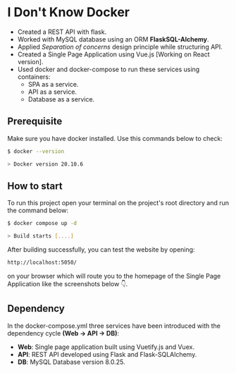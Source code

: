 # **I Don't Know Docker**

- Created a REST API with flask.
- Worked with MySQL database using an ORM **FlaskSQL-Alchemy**.
- Applied _Separation of concerns_ design principle while structuring API.
- Created a Single Page Application using Vue.js [Working on React version].
- Used docker and docker-compose to run these services using containers:
  - SPA as a service.
  - API as a service.
  - Database as a service.

## **Prerequisite**

Make sure you have docker installed. Use this commands below to check:

```bash
$ docker --version

> Docker version 20.10.6
```

## **How to start**

To run this project open your terminal on the project's root directory and run the command below:

```bash
$ docker compose up -d

> Build starts [....]
```

After building successfully, you can test the website by opening:

```bash
http://localhost:5050/
```

on your browser which will route you to the homepage of the Single Page Application like the screenshots below 👇.

## Dependency

In the docker-compose.yml three services have been introduced with the dependency cycle **(Web -> API -> DB)**:

- **Web**: Single page application built using Vuetify.js and Vuex.
- **API**: REST API developed using Flask and Flask-SQLAlchemy.
- **DB**: MySQL Database version 8.0.25.
